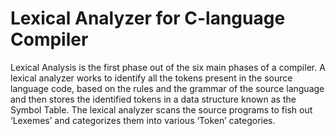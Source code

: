 # Lexical Analyzer for C-language Compiler
Lexical Analysis is the first phase out of the six main phases of a compiler. 
A lexical analyzer works to identify all the tokens present in the source language code, based on the rules and the grammar of the source language and then stores the identified tokens in a data structure known as the Symbol Table. 
The lexical analyzer scans the source programs to fish out ‘Lexemes’ and categorizes them into various ‘Token’ categories.
